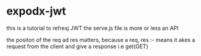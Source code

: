 # expodx-jwt
this is a tutorial to refresj JWT 
the serve.js file is more or less an API

the positon of the req ad res matters, 
because a req, res :- means it akes a request from the client and give a response i.e get(GET)